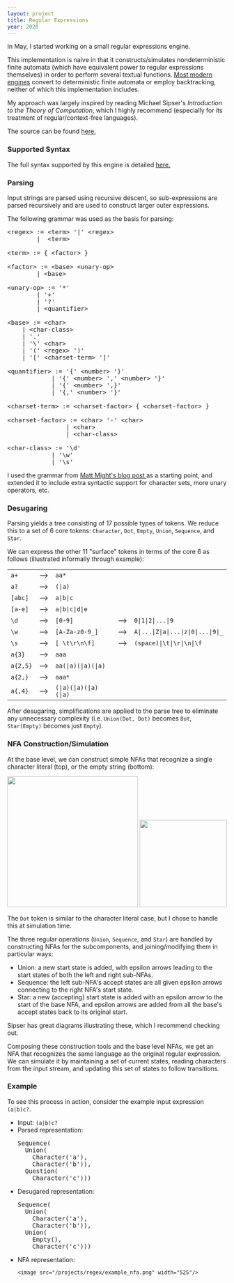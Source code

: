 ```yaml
---
layout: project
title: Regular Expressions
year: 2020
---
```


<p>In May, I started working on a small regular expressions engine.</p>

<p>This
implementation is naive in that it constructs/simulates 
nondeterministic finite automata (which have equivalent power to
regular expressions themselves) in order to perform several textual
functions.
<a href="https://en.wikipedia.org/wiki/Regular_expression#Implementations_and_running_times" 
target="_blank">Most modern engines</a> convert to deterministic finite automata or employ
backtracking, neither of which this implementation includes.</p>

<p>My approach was largely inspired by reading Michael Sipser's <i>Introduction to the
Theory of Computation</i>, which I highly recommend (especially for
its treatment of regular/context-free languages).</p>

<p>The source can be found 
<a href="https://github.com/thomascastleman/regular-expressions" target="_blank">here.</a>
</p>

<h3>Supported Syntax</h3>
<p>The full syntax supported by this engine is detailed 
<a href="https://github.com/thomascastleman/regular-expressions/blob/master/README.md" target="_blank">
    here.</a></p>

<h3>Parsing</h3>
<p>Input strings are parsed using recursive descent, so sub-expressions 
are parsed recursively and are used to construct larger outer expressions.
</p>

<p>The following grammar was used as the basis for parsing: </p>

<pre>
&lt;regex&gt; := &lt;term&gt; '|' &lt;regex&gt;
        |  &lt;term&gt;

&lt;term&gt; := { &lt;factor&gt; }

&lt;factor&gt; := &lt;base&gt; &lt;unary-op&gt;
        | &lt;base&gt;

&lt;unary-op&gt; := '*'
        | '+'
        | '?'
        | &lt;quantifier&gt;

&lt;base&gt; := &lt;char&gt;
    | &lt;char-class&gt;
    | '.'
    | '\' &lt;char&gt;
    | '(' &lt;regex&gt; ')'
    | '[' &lt;charset-term&gt; ']'

&lt;quantifier&gt; := '{' &lt;number&gt; '}'
            | '{' &lt;number&gt; ',' &lt;number&gt; '}'
            | '{' &lt;number&gt; ',}'
            | '{,' &lt;number&gt; '}'

&lt;charset-term&gt; := &lt;charset-factor&gt; { &lt;charset-factor&gt; }

&lt;charset-factor&gt; := &lt;char&gt; '-' &lt;char&gt;
                | &lt;char&gt;
                | &lt;char-class&gt;

&lt;char-class&gt; := '\d'
            | '\w'
            | '\s'
</pre>

<p>I used the grammar from 
<a href="http://matt.might.net/articles/parsing-regex-with-recursive-descent/" target="_blank">
    Matt Might's blog post
</a> 
as a starting point, and extended it to include extra syntactic support 
for character sets, more unary operators, etc.
</p>

<h3>Desugaring</h3>
<p>Parsing yields a tree consisting of 17 possible types of tokens. We
reduce this to a set of 6 core tokens: <code>Character</code>, 
<code>Dot</code>, <code>Empty</code>, <code>Union</code>, 
<code>Sequence</code>, and <code>Star</code>.
</p>

<p>We can express the other 11 "surface" tokens in terms of the core 6
as follows (illustrated informally through example):</p>

<table>
<!-- Plus -->
<tr>
    <td><code>a+</code></td>
    <td>⟶</td>
    <td><code>aa*</code></td>
</tr>
<!-- Question -->
<tr>
    <td><code>a?</code></td>
    <td>⟶</td>
    <td><code>(|a)</code></td>
</tr>
<!-- CharsetSequence -->
<tr>
    <td><code>[abc]</code></td>
    <td>⟶</td>
    <td><code>a|b|c</code></td>
</tr>
<!-- Range -->
<tr>
    <td><code>[a-e]</code></td>
    <td>⟶</td>
    <td><code>a|b|c|d|e</code></td>
</tr>
<!-- Digit -->
<tr>
    <td><code>\d</code></td>
    <td>⟶</td>
    <td><code>[0-9]</code></td>
    <td>⟶</td>
    <td><code>0|1|2|...|9</code></td>
</tr>
<!-- Word -->
<tr>
    <td><code>\w</code></td>
    <td>⟶</td>
    <td><code>[A-Za-z0-9_]</code></td>
    <td>⟶</td>
    <td><code>A|...|Z|a|...|z|0|...|9|_</code></td>
</tr>
<!-- Whitespace -->
<tr>
    <td><code>\s</code></td>
    <td>⟶</td>
    <td><code>[ \t\r\n\f]</code></td>
    <td>⟶</td>
    <td><code>(space)|\t|\r|\n|\f</code></td>
</tr>
<!-- Exact Quantifier -->
<tr>
    <td><code>a{3}</code></td>
    <td>⟶</td>
    <td><code>aaa</code></td>
</tr>
<!-- Range Quantifier -->
<tr>
    <td><code>a{2,5}</code></td>
    <td>⟶</td>
    <td><code>aa(|a)(|a)(|a)</code></td>
</tr>
<!-- At Least Quantifier -->
<tr>
    <td><code>a{2,}</code></td>
    <td>⟶</td>
    <td><code>aaa*</code></td>
</tr>
<!-- At Most Quantifier -->
<tr>
    <td><code>a{,4}</code></td>
    <td>⟶</td>
    <td><code>(|a)(|a)(|a)(|a)</code></td>
</tr>
</table>

<p>After desugaring, simplifications are applied to the parse tree to
eliminate any unnecessary complexity (i.e. <code>Union(Dot, Dot)</code> 
becomes <code>Dot</code>, <code>Star(Empty)</code> becomes just 
<code>Empty</code>).
</p>

<h3>NFA Construction/Simulation</h3>
<p>At the base level, we can construct simple NFAs that recognize a single
character literal (top), or the empty string (bottom):
</p>
<image src="/projects/regex/char_nfa.png" width="300"/>
<image src="/projects/regex/empty_nfa.png" width="200"/>

<p>The <code>Dot</code> token is similar to the character literal case,
but I chose to handle this at simulation time.</p>

<p>The three regular operations (<code>Union</code>, <code>Sequence</code>,
and <code>Star</code>) are handled by constructing NFAs for the subcomponents,
and joining/modifying them in particular ways:</p>

<ul class="reg-ops">
<li>Union: a new start state is added, with epsilon arrows leading to 
    the start states of both the left and right sub-NFAs.
</li>
<li>Sequence: the left sub-NFA's accept states are all given epsilon arrows
    connecting to the right NFA's start state.</li>
<li>Star: a new (accepting) start state is added with an epsilon arrow
    to the start of the base NFA, and epsilon arrows are added from all the 
    base's accept states back to its original start.
</li>
</ul>

<p>Sipser has great diagrams illustrating these, which I recommend checking out.</p>

<p>Composing these construction tools and the base level NFAs, we get an NFA
that recognizes the same language as the original regular expression. We 
can simulate it by maintaining a set of current states, reading characters
from the input stream, and updating this set of states to follow transitions.
</p>

<h3>Example</h3>
<p>To see this process in action, consider the example input expression
<code>(a|b)c?</code>.
</p>

<ul>
<li>Input: <code>(a|b)c?</code></li>
<li>Parsed representation: 
    <pre>
Sequence(
  Union(
    Character('a'),
    Character('b')),
  Question(
    Character('c')))</pre></li>
    <li>Desugared representation: 
    <pre>
Sequence(
  Union(
    Character('a'),
    Character('b')),
  Union(
    Empty(),
    Character('c')))</pre></li>
    <li>NFA representation:</li>

    <image src="/projects/regex/example_nfa.png" width="525"/>

</ul>
